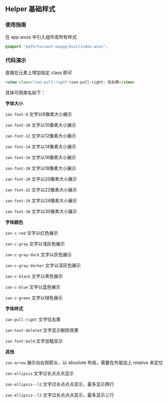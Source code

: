 ## Helper 基础样式

### 使用指南
在 app.wxss 中引入组件库所有样式
```css
@import "path/to/vant-weapp/dist/index.wxss";
```

### 代码演示
直接在元素上增加指定 class 即可
```html
<view class="zan-pull-right">zan-pull-right: 往右靠</view>
```

具体可用类名如下：

**字体大小**

`zan-font-8` 文字以8像素大小展示

`zan-font-10` 文字以10像素大小展示

`zan-font-12` 文字以12像素大小展示

`zan-font-14` 文字以14像素大小展示

`zan-font-16` 文字以16像素大小展示

`zan-font-18` 文字以18像素大小展示

`zan-font-20` 文字以20像素大小展示

`zan-font-22` 文字以22像素大小展示

`zan-font-24` 文字以24像素大小展示

`zan-font-30` 文字以30像素大小展示

**字体颜色**

`zan-c-red` 文字以红色展示

`zan-c-gray` 文字以浅灰色展示

`zan-c-gray-dark` 文字以灰色展示

`zan-c-gray-darker` 文字以深灰色展示

`zan-c-black` 文字以黑色展示

`zan-c-blue` 文字以蓝色展示

`zan-c-green` 文字以绿色展示

**字体样式**

`zan-pull-right` 文字往右靠

`zan-text-deleted` 文字显示删除效果

`zan-font-bold` 文字加粗显示

**其他**

`zan-arrow` 展示向右侧箭头，以 absolute 布局，需要在外层加上 relative 来定位

`zan-ellipsis` 文字过长点点点显示

`zan-ellipsis--l2` 文字过长点点点显示，最多显示两行

`zan-ellipsis--l3` 文字过长点点点显示，最多显示三行
